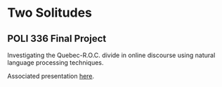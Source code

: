# Two Solitudes

## POLI 336 Final Project

Investigating the Quebec-R.O.C. divide in online discourse using natural language processing techniques.

Associated presentation [here](https://mcgill-my.sharepoint.com/:p:/g/personal/joshua_katofsky_mail_mcgill_ca/EShwf6PLgWBHrpX2eB7fdkUBIC9g0bt4dcHhwnfZ3xaiCg?e=ZXgGHO).